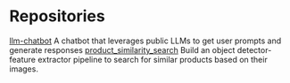 # Repositories
[llm-chatbot](https://github.com/kayaozan/llm-chatbot)
A chatbot that leverages public LLMs to get user prompts and generate responses
[product_similarity_search](https://github.com/kayaozan/product_similarity_search)
Build an object detector-feature extractor pipeline to search for similar products based on their images.
